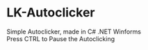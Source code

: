 # LK-Autoclicker
 Simple Autoclicker, made in C# .NET Winforms\
 Press CTRL to Pause the Autoclicking
